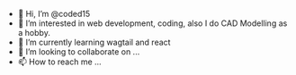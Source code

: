 - 👋 Hi, I’m @coded15
- 👀 I’m interested in web development, coding, also I do CAD Modelling as a hobby.
- 🌱 I’m currently learning wagtail and react
- 💞️ I’m looking to collaborate on ...
- 📫 How to reach me ...

<!---
coded15/coded15 is a ✨ special ✨ repository because its `README.md` (this file) appears on your GitHub profile.
You can click the Preview link to take a look at your changes.
--->
